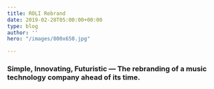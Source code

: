 ```yaml
---
title: ROLI Rebrand
date: 2019-02-28T05:00:00+00:00
type: blog
author: ''
hero: "/images/800x650.jpg"

---
```

### Simple, Innovating, Futuristic — The rebranding of a music technology company ahead of its time.